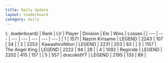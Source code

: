 ```yaml
---
title: Daily Update
layout: leaderboard
category: daily
---
```


{: .leaderboard}
| Rank | LV | Player | Division | Elo | Wins | Losses |
| --- | --- | --- | --- | --- | --- | --- |
| <span data-change="2">1</span> | 1571 | <span title="ID: 315148">Nazrin Kirisame</span> | LEGEND | <span data-change="18">2243</span> | <span data-change="3">107</span> | <span data-change="0">34</span> |
| <span data-change="0">2</span> | 2253 | <span title="ID: 164871">KawashiroNitori</span> | LEGEND | <span data-change="2">2231</span> | <span data-change="1">203</span> | <span data-change="0">83</span> |
| <span data-change="1">3</span> | 1157 | <span title="ID: 547162">The Angel King</span> | LEGEND | <span data-change="0">2222</span> | <span data-change="0">94</span> | <span data-change="0">28</span> |
| <span data-change="-3">4</span> | 1092 | <span title="ID: 353063">Regicide</span> | LEGEND | <span data-change="-29">2202</span> | <span data-change="33">415</span> | <span data-change="14">157</span> |
| <span data-change="138">5</span> | 557 | <span title="ID: 4106">dracokidYT</span> | LEGEND | <span data-change="195">2195</span> | <span data-change="52">133</span> | <span data-change="15">89</span> |